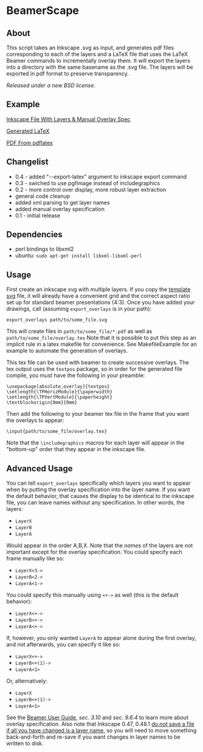 BeamerScape
===========

About
-----
This script takes an Inkscape .svg as input, and generates pdf files corresponding to each of the layers and a LaTeX file that uses the LaTeX Beamer commands to incrementally overlay them. It will export the layers into a directory with the same basename as the .svg file. The layers will be exported in pdf format to preserve transparency.

_Released under a new BSD license._

Example
-------

[Inkscape File With Layers & Manual Overlay Spec](http://beamerscape.googlecode.com/hg/figures/beamer_template__ov.svg)

[Generated LaTeX](http://code.google.com/p/beamerscape/source/browse/figures/beamer_template__ov/overlay.tex)

[PDF From pdflatex](http://beamerscape.googlecode.com/hg/test.pdf)


Changelist
----------
 * 0.4 - added "--export-latex" argument to inkscape export command
 * 0.3 - swiched to use pgfimage instead of includegraphics
 * 0.2 - more control over display, more robust layer extraction
  * general code cleanup
  * added xml parsing to get layer names
  * added manual overlay specification
 * 0.1 - initial release 

Dependencies
------------

 - perl bindings to libxml2
  - ubuntu: `sudo apt-get install libxml-libxml-perl`

Usage
-----

First create an inkscape svg with multiple layers. If you copy the [template svg](http://code.google.com/p/beamerscape/source/browse/figures/beamer_template__ov.svg) file, it will already have a convenient grid and the correct aspect ratio set up for standard beamer presentations (4:3). Once you have added your drawings, call (assuming `export_overlays` is in your path):

    export_overlays path/to/some_file.svg
    
This will create files in `path/to/some_file/*.pdf` as well as `path/to/some_file/overlay.tex` Note that it is possible to put this step as an implicit rule in a latex makefile for convenience.  See MakefileExample for an example to automate the generation of overlays.

This tex file can be used with beamer to create successive overlays. The tex output uses the `textpos` package, so in order for the generated file compile, you must have the following in your preamble:

    \usepackage[absolute,overlay]{textpos}
    \setlength{\TPHorizModule}{\paperwidth}
    \setlength{\TPVertModule}{\paperheight}
    \textblockorigin{0mm}{0mm}

Then add the following to your beamer tex file in the frame that you want the overlays to appear:

    \input{path/to/some_file/overlay.tex}

Note that the `\includegraphics` macros for each layer will appear in the "bottom-up" order that they appear in the inkscape file.

Advanced Usage
--------------

You can tell `export_overlays` specifically which layers you want to appear when by putting the overlay specification into the layer name. If you want the default behavior, that causes the display to be identical to the inkscape file, you can leave names without any specification. In other words, the layers:
 * `LayerX`
 * `LayerB`
 * `LayerA`

Would appear in the order A,B,X. Note that the _names_ of the layers are not important except for the overlay specification. You could specify each frame manually like so:
 * `LayerX<3->`
 * `LayerB<2->`
 * `LayerA<1->`

You could specify this manually using `<+->` as well (this is the default behavior):
 * `LayerX<+->`
 * `LayerB<+->`
 * `LayerA<+->`

If, however, you only wanted `LayerA` to appear alone during the first overlay, and not afterwards, you can specify it like so:
 * `LayerX<+->`
 * `LayerB<+(1)->`
 * `LayerA<1>`

Or, alternatively:
 * `LayerX`
 * `LayerB<+(1)->`
 * `LayerA<1>`

See the [Beamer User Guide](http://mirrors.ibiblio.org/pub/mirrors/CTAN/macros/latex/contrib/beamer/doc/beameruserguide.pdf), _sec. 3.10_ and _sec. 9.6.4_ to learn more about overlay specification. Also note that Inkscape 0.47, 0.48.1 [do *not* save a file if all you have changed is a layer name](https://bugs.launchpad.net/inkscape/+bug/806302), so you will need to move something back-and-forth and re-save if you want changes in layer names to be written to disk.

